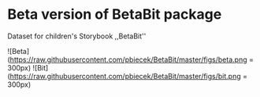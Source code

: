 Beta version of BetaBit package
===============================

Dataset for children's Storybook ,,BetaBit''

![Beta](https://raw.githubusercontent.com/pbiecek/BetaBit/master/figs/beta.png = 300px)
![Bit](https://raw.githubusercontent.com/pbiecek/BetaBit/master/figs/bit.png = 300px)
